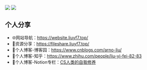 <img src="https://github-readme-stats.vercel.app/api?username=arnoliudaxia&show_icons=true"/>
<img src="https://github-readme-stats.vercel.app/api/top-langs/?username=arnoliudaxia&layout=compact"/>

## 个人分享
- 🌐网站导航：https://website.liuyf7.top/
- 📁资源分享：https://fileshare.liuyf7.top/
- 📰个人博客-博客园：https://www.cnblogs.com/arno-liu/
- 📰个人博客-知乎：https://www.zhihu.com/people/liu-yi-fei-82-83
- 📰个人博客-Notion专栏：[CS人类的自我修养](https://www.notion.so/CS-89f02f72f1264efe94dfc4b7d396d8ee)
